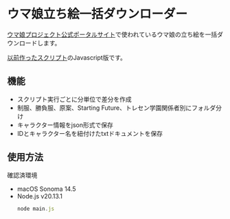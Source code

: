 # ウマ娘立ち絵一括ダウンローダー

[ウマ娘プロジェクト公式ポータルサイト](https://umamusume.jp)で使われているウマ娘の立ち絵を一括ダウンロードします。

[以前作ったスクリプト](https://github.com/GNUWood/umamusume_bulk_picture_downloader)のJavascript版です。

## 機能

- スクリプト実行ごとに分単位で差分を作成
- 制服、勝負服、原案、Starting Future、トレセン学園関係者別にフォルダ分け
- キャラクター情報をjson形式で保存
- IDとキャラクター名を紐付けたtxtドキュメントを保存


## 使用方法

確認済環境

- macOS Sonoma 14.5
- Node.js v20.13.1
  ```javascript
  node main.js
  ```
